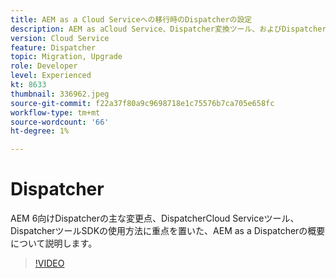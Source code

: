 ```yaml
---
title: AEM as a Cloud Serviceへの移行時のDispatcherの設定
description: AEM as aCloud Service、Dispatcher変換ツール、およびDispatcherツールSDKの使用方法に関する主な変更点について説明します。
version: Cloud Service
feature: Dispatcher
topic: Migration, Upgrade
role: Developer
level: Experienced
kt: 8633
thumbnail: 336962.jpeg
source-git-commit: f22a37f80a9c9698718e1c75576b7ca705e658fc
workflow-type: tm+mt
source-wordcount: '66'
ht-degree: 1%

---
```



# Dispatcher

AEM 6向けDispatcherの主な変更点、DispatcherCloud Serviceツール、DispatcherツールSDKの使用方法に重点を置いた、AEM as a Dispatcherの概要について説明します。

>[!VIDEO](https://video.tv.adobe.com/v/336962/?quality=12&learn=on)
